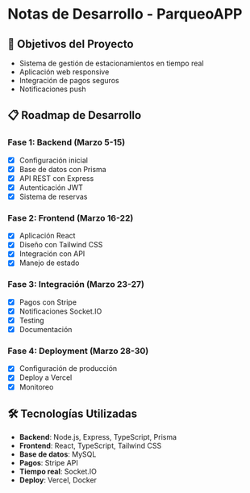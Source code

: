 # Notas de Desarrollo - ParqueoAPP

## 🎯 Objetivos del Proyecto
- Sistema de gestión de estacionamientos en tiempo real
- Aplicación web responsive
- Integración de pagos seguros
- Notificaciones push

## 📋 Roadmap de Desarrollo

### Fase 1: Backend (Marzo 5-15)
- [x] Configuración inicial
- [x] Base de datos con Prisma
- [x] API REST con Express
- [x] Autenticación JWT
- [x] Sistema de reservas

### Fase 2: Frontend (Marzo 16-22)
- [x] Aplicación React
- [x] Diseño con Tailwind CSS
- [x] Integración con API
- [x] Manejo de estado

### Fase 3: Integración (Marzo 23-27)
- [x] Pagos con Stripe
- [x] Notificaciones Socket.IO
- [x] Testing
- [x] Documentación

### Fase 4: Deployment (Marzo 28-30)
- [x] Configuración de producción
- [x] Deploy a Vercel
- [x] Monitoreo

## 🛠️ Tecnologías Utilizadas
- **Backend**: Node.js, Express, TypeScript, Prisma
- **Frontend**: React, TypeScript, Tailwind CSS
- **Base de datos**: MySQL
- **Pagos**: Stripe API
- **Tiempo real**: Socket.IO
- **Deploy**: Vercel, Docker
